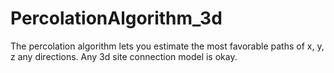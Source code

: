 # PercolationAlgorithm_3d
The percolation algorithm lets you estimate the most favorable paths of x, y, z any directions. Any 3d site connection model is okay.
